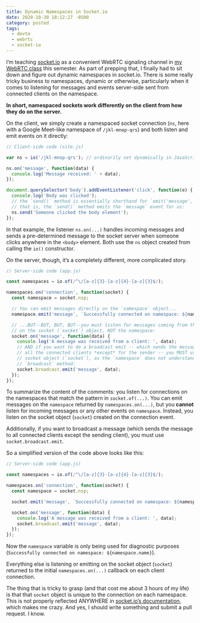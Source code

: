 ```yaml
---
title: Dynamic Namespaces in Socket.io
date: 2020-10-30 18:12:27 -0500
category: posted
tags:
  - devto
  - webrtc
  - socket-io
---
```


I’m teaching [socket.io](https://socket.io/) as a convenient WebRTC signaling channel in [my WebRTC class](https://courses.stolley.co/rtc/) this semester. As part of prepping that, I finally had to sit down and figure out dynamic namespaces in socket.io. There is some really tricky business to namespaces, dynamic or otherwise, particularly when it comes to listening for messages and events server-side sent from connected clients on the namespace.

**In short, namespaced sockets work differently on the client from how they do on the server.**

On the client, we simply create a namespaced socket connection (`ns`, here with a Google Meet–like namespace of `/jkl-mnop-qrs`) and both listen and emit events on it directly:

```javascript
// Client-side code (site.js)

var ns = io('/jkl-mnop-qrs'); // ordinarily set dynamically in JavaScript, somehow

ns.on('message', function(data) {
  console.log('Message received: ' + data);
});

document.querySelector('body').addEventListener('click', function(e) {
  console.log('Body was clicked');
  // the `send()` method is essentially shorthand for `emit('message', data)`;
  // that is, the `send()` method emits the `message` event for us:
  ns.send('Someone clicked the body element');
});
```

In that example, the listener `ns.on(...)` handles incoming messages and sends a pre-determined message to the socket server when someone clicks anywhere in the `<body>` element. Both use the `ns` object created from calling the `io()` constructor.

On the server, though, it’s a completely different, more complicated story.

```javascript
// Server-side code (app.js)

const namespaces = io.of(/^\/[a-z]{3}-[a-z]{4}-[a-z]{3}$/);

namespaces.on('connection', function(socket) {
  const namespace = socket.nsp;

  // You can emit messages directly on the `namespace` object...
  namespace.emit('message', `Successfully connected on namespace: ${namespace.name}`);

  // ...BUT--BUT, BUT, BUT--you must listen for messages coming from the clients
  // on the socket (`socket`) object, NOT the namespace:
  socket.on('message', function(data) {
    console.log('A message was received from a client: ', data);
    // AND if you want to do a broadcast emit -- which sends the message to
    // all the connected clients *except* for the sender -- you MUST use the
    // socket object (`socket`), as the `namespace` does not understand the
    // `broadcast` method:
    socket.broadcast.emit('message', data);
  });
});
```

To summarize the content of the comments: you listen for connections on the namespaces that match the pattern in `socket.of(...)`. You can emit messages on the `namespace` returned by `namespaces.on(...)`, but you **cannot** listen for incoming messages or any other events on `namespace`. Instead, you listen on the socket object (`socket`) created on the connection event.

Additionally, if you want to broadcast a message (which sends the message to all connected clients except the sending client), you must use `socket.broadcast.emit`.

So a simplified version of the code above looks like this:

```javascript
// Server-side code (app.js)

const namespaces = io.of(/^\/[a-z]{3}-[a-z]{4}-[a-z]{3}$/);

namespaces.on('connection', function(socket) {
  const namespace = socket.nsp;

  socket.emit('message', `Successfully connected on namespace: ${namespace.name}`);

  socket.on('message', function(data) {
    console.log('A message was received from a client: ', data);
    socket.broadcast.emit('message', data);
  });
});
```

Now the `namespace` variable is only being used for diagnostic purposes (`Successfully connected on namespace: ${namespace.name}`).

Everything else is listening or emitting on the socket object (`socket`) returned to the initial `namespaces.on(...)` callback on each client connection.

The thing that is tricky to grasp (and that cost me about 3 hours of my life) is that that `socket` object is unique to the connection on each namespace. This is not properly reflected ANYWHERE in [socket.io’s documentation](https://socket.io/docs/namespaces/), which makes me crazy. And yes, I should write something and submit a pull request. I know.
